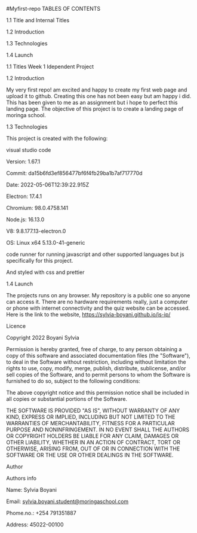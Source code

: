 #Myfirst-repo
TABLES OF CONTENTS

1.1 Title and Internal Titles

1.2 Introduction

1.3 Technologies

1.4 Launch

1.1 Titles
Week 1 Idependent Project

1.2 Introduction

My very first repo! am excited and happy to create my first web page and upload it to github.
Creating this one has not been easy but am happy i did.
This has been given to me as an assignment but i hope to perfect this landing page.
The objective of this project is to create a landing page of moringa school.

1.3 Technologies

This project is created with the following:

visual studio code

Version: 1.67.1

Commit: da15b6fd3ef856477bf6f4fb29ba1b7af717770d

Date: 2022-05-06T12:39:22.915Z

Electron: 17.4.1

Chromium: 98.0.4758.141

Node.js: 16.13.0

V8: 9.8.177.13-electron.0

OS: Linux x64 5.13.0-41-generic

code runner for running javascript and other supported languages but js specifically for this project.

And styled with css and prettier

1.4 Launch

The projects runs on any browser. My repository is a public one so anyone can access it. There are no hardware requirements really, just a computer or phone with internet connectivity and the quiz website can be accessed. Here is the link to the website, https://sylvia-boyani.github.io/js-ip/

Licence

Copyright 2022 Boyani Sylvia

Permission is hereby granted, free of charge, to any person obtaining a copy of this software and associated documentation files (the "Software"), to deal in the Software without restriction, including without limitation the rights to use, copy, modify, merge, publish, distribute, sublicense, and/or sell copies of the Software, and to permit persons to whom the Software is furnished to do so, subject to the following conditions:

The above copyright notice and this permission notice shall be included in all copies or substantial portions of the Software.

THE SOFTWARE IS PROVIDED "AS IS", WITHOUT WARRANTY OF ANY KIND, EXPRESS OR IMPLIED, INCLUDING BUT NOT LIMITED TO THE WARRANTIES OF MERCHANTABILITY, FITNESS FOR A PARTICULAR PURPOSE AND NONINFRINGEMENT. IN NO EVENT SHALL THE AUTHORS OR COPYRIGHT HOLDERS BE LIABLE FOR ANY CLAIM, DAMAGES OR OTHER LIABILITY, WHETHER IN AN ACTION OF CONTRACT, TORT OR OTHERWISE, ARISING FROM, OUT OF OR IN CONNECTION WITH THE SOFTWARE OR THE USE OR OTHER DEALINGS IN THE SOFTWARE.

Author

Authors info

Name: Sylvia Boyani

Email: sylvia.boyani.student@moringaschool.com

Phome.no.: +254 791351887

Address: 45022-00100
